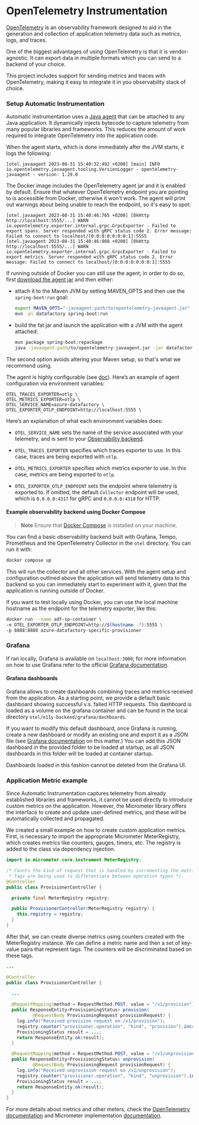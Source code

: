 # OpenTelemetry Instrumentation

[OpenTelemetry](https://opentelemetry.io/docs/concepts/) is an observability framework designed to aid in the generation and collection of application telemetry data such as metrics, logs, and traces.

One of the biggest advantages of using OpenTelemetry is that it is vendor-agnostic. It can export data in multiple formats which you can send to a backend of your choice.

This project includes support for sending metrics and traces with OpenTelemetry, making it easy to integrate it in you observability stack of choice.

### Setup Automatic Instrumentation

Automatic instrumentation uses a [Java agent](https://github.com/open-telemetry/opentelemetry-java-instrumentation) that can be attached to any Java application. It dynamically injects bytecode to capture telemetry from many popular libraries and frameworks. This reduces the amount of work required to integrate OpenTelemetry into the application code.

When the agent starts, which is done immediately after the JVM starts, it logs the following:

```
[otel.javaagent 2023-08-31 15:40:32:492 +0200] [main] INFO io.opentelemetry.javaagent.tooling.VersionLogger - opentelemetry-javaagent - version: 1.29.0
```

The Docker image includes the OpenTelemetry agent jar and it is enabled by default. Ensure that whatever OpenTelemetry endpoint you are pointing to is accessible from Docker, otherwise it won't work. The agent will print out warnings about being unable to reach the endpoint, so it's easy to spot:

```
[otel.javaagent 2023-08-31 15:40:46:765 +0200] [OkHttp http://localhost:5555/...] WARN io.opentelemetry.exporter.internal.grpc.GrpcExporter - Failed to export spans. Server responded with gRPC status code 2. Error message: Failed to connect to localhost/[0:0:0:0:0:0:0:1]:5555
[otel.javaagent 2023-08-31 15:40:46:808 +0200] [OkHttp http://localhost:5555/...] WARN io.opentelemetry.exporter.internal.grpc.GrpcExporter - Failed to export metrics. Server responded with gRPC status code 2. Error message: Failed to connect to localhost/[0:0:0:0:0:0:0:1]:5555
```

If running outside of Docker you can still use the agent; in order to do so, first [download the agent jar](https://github.com/open-telemetry/opentelemetry-java-instrumentation/releases/latest/download/opentelemetry-javaagent.jar) and then either:
- attach it to the Maven JVM by setting MAVEN_OPTS and then use the `spring-boot:run` goal:
  ```bash
  export MAVEN_OPTS="-javaagent:path/to/opentelemetry-javaagent.jar"
  mvn -pl datafactory spring-boot:run
  ```
- build the fat jar and launch the application with a JVM with the agent attached:
  ```bash
  mvn package spring-boot:repackage
  java -javaagent:path/to/opentelemetry-javaagent.jar -jar datafactory/target/azure-datafactory.jar
  ```

The second option avoids altering your Maven setup, so that's what we recommend using.

The agent is highly configurable (see [doc](https://opentelemetry.io/docs/instrumentation/java/automatic/agent-config/)). Here’s an example of agent configuration via environment variables:

```
OTEL_TRACES_EXPORTER=otlp \
OTEL_METRICS_EXPORTER=otlp \
OTEL_SERVICE_NAME=azure-datafactory \
OTEL_EXPORTER_OTLP_ENDPOINT=http://localhost:5555 \
```

Here’s an explanation of what each environment variables does:

- `OTEL_SERVICE_NAME`  sets the name of the service associated with your telemetry, and is sent to your [Observability backend](https://opentelemetry.io/ecosystem/vendors/).

- `OTEL_TRACES_EXPORTER` specifies which traces exporter to use. In this case, traces are being exported  with `otlp`.

- `OTEL_METRICS_EXPORTER` specifies which metrics exporter to use. In this case, metrics are being exported to `otlp`.

- `OTEL_EXPORTER_OTLP_ENDPOINT` sets the endpoint where telemetry is exported to. If omitted, the default `Collector` endpoint will be used, which is `0.0.0.0:4317` for gRPC and `0.0.0.0:4318` for HTTP.

#### Example observability backend using Docker Compose

> **Note**
Ensure that [Docker Compose](https://docs.docker.com/compose/) is installed on your machine.

You can find a basic observability backend built with Grafana, Tempo, Prometheus and the OpenTelemetry Collector in the `otel` directory. You can run it with:

```bash
docker compose up
```

This will run the collector and all other services. With the agent setup and configuration outlined above the application will send telemetry data to this backend so you can immediately start to experiment with it, given that the application is running outside of Docker.

If you want to test locally using Docker, you can use the local machine hostname as the endpoint for the telemetry exporter, like this:

```bash
docker run --name adf-sp-container \
-e OTEL_EXPORTER_OTLP_ENDPOINT=http://$(hostname -f):5555 \
-p 8888:8888 azure-datafactory-specific-provisioner
```

### Grafana

If ran locally, Grafana is available on `localhost:3000`; for more information on how to use Grafana refer to the official [Grafana documentation](https://grafana.com/docs/?plcmt=learn-nav).

#### Grafana dashboards

Grafana allows to create dashboards combining traces and metrics received from the application. As a starting point, we provide a default basic dashboard showing successful v.s. failed HTTP requests. This dashboard is loaded as a volume on the grafana container and can be found in the local directory
`otel/o11y-backend/grafana/dashboards`.

If you want to modify this default dashboard, once Grafana is running, create a new dashboard or modify an existing one and export it as a JSON file (see [Grafana documentation](https://grafana.com/docs/grafana/latest/dashboards/manage-dashboards/#export-and-import-dashboards) on this matter.) You can add this JSON dashboard in the provided folder to be loaded at startup, as all JSON dashboards in this folder will be loaded at container startup.

Dashboards loaded in this fashion cannot be deleted from the Grafana UI.


### Application Metric example

Since Automatic Instrumentation captures telemetry from already established libraries and frameworks, it cannot be used directly to introduce custom metrics on the application. However, the Micrometer library offers the interface to create and update user-defined metrics, and these will be automatically collected and propagated. 

We created a small example on how to create custom application metrics. First, is necessary to import the appropriate Micrometer MeterRegistry, which creates metrics like counters, gauges, timers, etc. The registry is added to the class via dependency injection.

```java
import io.micrometer.core.instrument.MeterRegistry;

/* Counts the kind of request that is handled by incrementing the metric provisioner.operation
 * Tags are being used to differentiate between operation types */
@Controller
public class ProvisionerController {

  private final MeterRegistry registry;

  public ProvisionerController(MeterRegistry registry) {
    this.registry = registry;
  }
}
```

After that, we can create diverse metrics using counters created with the MeterRegistry instance. We can define a metric name and then a set of key-value pairs that represent tags. The counters will be discriminated based on these tags.

```java
...

@Controller
public class ProvisionerController {
    
  ...

  @RequestMapping(method = RequestMethod.POST, value = "/v1/provision")
  public ResponseEntity<ProvisioningStatus> provision(
          @RequestBody ProvisioningRequest provisionRequest) {
    log.info("Received provision request on /v1/provision");
    registry.counter("provisioner.operation", "kind", "provision").increment();
    ProvisioningStatus result = ...;
    return ResponseEntity.ok(result);
  }

  @RequestMapping(method = RequestMethod.POST, value = "/v1/unprovision")
  public ResponseEntity<ProvisioningStatus> unprovision(
          @RequestBody ProvisioningRequest provisionRequest) {
    log.info("Received unprovision request on /v1/unprovision");
    registry.counter("provisioner.operation", "kind", "unprovision").increment();
    ProvisioningStatus result = ...;
    return ResponseEntity.ok(result);
  }
}
```

For more details about metrics and other meters, check the [OpenTelemetry documentation](https://opentelemetry.io/docs/concepts/signals/metrics/) and Micrometer implementation [documentation](https://micrometer.io/docs/concepts).
